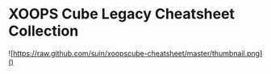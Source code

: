 # XOOPS Cube Legacy Cheatsheet Collection

![https://raw.github.com/suin/xoopscube-cheatsheet/master/thumbnail.png]()